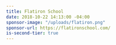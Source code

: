 ```yaml
---
title: Flatiron School
date: 2018-10-22 14:13:00 -04:00
sponsor-image: "/uploads/flatiron.png"
sponsor-url: https://flatironschool.com/
is-second-tier: true
---
```


